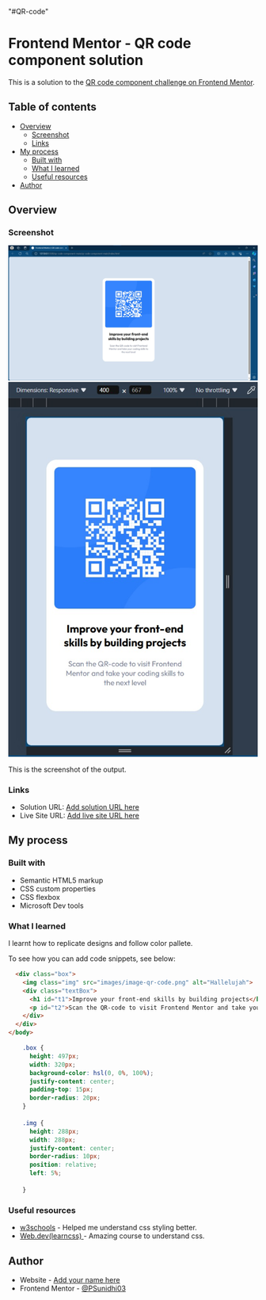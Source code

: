 "#QR-code" 
# Frontend Mentor - QR code component solution

This is a solution to the [QR code component challenge on Frontend Mentor](https://www.frontendmentor.io/challenges/qr-code-component-iux_sIO_H). 

## Table of contents

- [Overview](#overview)
  - [Screenshot](#screenshot)
  - [Links](#links)
- [My process](#my-process)
  - [Built with](#built-with)
  - [What I learned](#what-i-learned)
  - [Useful resources](#useful-resources)
- [Author](#author)




## Overview

### Screenshot

![](./screenshots/Output_QR_desktop.jpeg)
![](./screenshots/Output_Mobile.jpeg)


This is the screenshot of the output.

### Links

- Solution URL: [Add solution URL here](https://your-solution-url.com)
- Live Site URL: [Add live site URL here](https://your-live-site-url.com)

## My process

### Built with

- Semantic HTML5 markup
- CSS custom properties
- CSS flexbox
- Microsoft Dev tools


### What I learned

I learnt how to replicate designs and follow color pallete.

To see how you can add code snippets, see below:

```html
  <div class="box">
    <img class="img" src="images/image-qr-code.png" alt="Hallelujah">
    <div class="textBox">
      <h1 id="t1">Improve your front-end skills by building projects</h1>
      <p id="t2">Scan the QR-code to visit Frontend Mentor and take your coding skills to the next level</p>
    </div>
  </div>
</body>
```
```css
    .box {
      height: 497px;
      width: 320px;
      background-color: hsl(0, 0%, 100%);
      justify-content: center;
      padding-top: 15px;
      border-radius: 20px;
    }

    .img {
      height: 288px;
      width: 288px;
      justify-content: center;
      border-radius: 10px;
      position: relative;
      left: 5%;

    }
```
   


### Useful resources

- [w3schools](https://www.w3schools.com/css/) - Helped me understand css styling better.
- [Web.dev(learncss)
](https://web.dev/learn/css) - Amazing course to understand css.


## Author

- Website - [Add your name here](https://www.your-site.com)
- Frontend Mentor - [@PSunidhi03](https://www.frontendmentor.io/profile/PSunidhi03)
